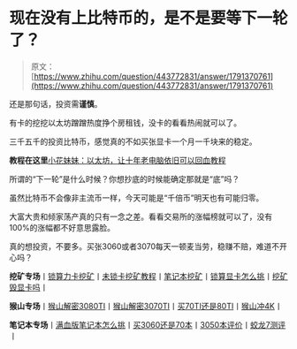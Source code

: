 <!--yml
category: 挖矿
date: 2022-06-26 00:00:00
-->

# 现在没有上比特币的，是不是要等下一轮了？

> 原文：[https://www.zhihu.com/question/443772831/answer/1791370761](https://www.zhihu.com/question/443772831/answer/1791370761)

 还是那句话，投资需**谨慎**。

有卡的挖挖以太坊蹭蹭热度挣个房租钱，没卡的看看热闹就可以了。

三千五千的投资比特币，感觉真的不如买张显卡一个月一千块来的稳定。

**教程在这里**[小花妹妹：以太坊，让十年老电脑依旧可以回血教程](https://zhuanlan.zhihu.com/p/355955385)

所谓的“下一轮”是什么时候？你想抄底的时候能确定那就是“底”吗？

虽然比特币不会像非主流币一样，今天可能是“千倍币”明天也有可能归零。

大富大贵和倾家荡产真的只有一念之差。看看交易所的涨幅榜就可以了，没有100%的涨幅都不好意思露脸。

真的想投资，不要多。买张3060或者3070每天一顿麦当劳，稳赚不赔，难道不开心吗？

**挖矿专场**丨[锁算力卡挖矿](https://zhuanlan.zhihu.com/p/399409039)丨[未锁卡挖矿教程](https://zhuanlan.zhihu.com/p/355955385)丨[笔记本挖矿](https://zhuanlan.zhihu.com/p/360451565)丨[锁算显卡怎么挑](https://zhuanlan.zhihu.com/p/374342633)丨[挖矿毁显卡吗](https://zhuanlan.zhihu.com/p/358944242)丨

**猴山专场**丨[猴山解密3080TI](https://zhuanlan.zhihu.com/p/379179943)丨[猴山解密3070TI](https://zhuanlan.zhihu.com/p/379428935)丨[买70TI还是80TI](https://zhuanlan.zhihu.com/p/379846007)丨[猴山冲4K](https://zhuanlan.zhihu.com/p/380129626)丨

**笔记本专场**丨[满血版笔记本怎么挑](https://zhuanlan.zhihu.com/p/374748213)丨[买3060还是70本](https://www.zhihu.com/question/447817962/answer/1909204347)丨[3050本评价](https://www.zhihu.com/question/462045112/answer/1913547325)丨[蛟龙7测评](https://zhuanlan.zhihu.com/p/369226521)丨